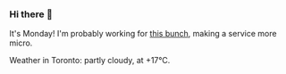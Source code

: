 ### Hi there :wave:

It's Monday! I'm probably working for [this bunch](https://github.com/kohofinancial), making a service more micro.

Weather in Toronto: partly cloudy, at +17°C.
